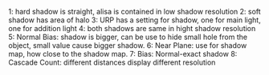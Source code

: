 1: hard shadow is straight, alisa is contained in low shadow resolution
2: soft shadow has area of halo
3: URP has a setting for shadow, one for main light, one for addition light
4: both shadows are same in hight shadow resolution
5: Normal Bias: shadow is bigger, can be use to hide small hole from the object, small value cause bigger shadow.
6: Near Plane: use for shadow map, how close to the shadow map.
7: Bias: Normal-exact shadow
8: Cascade Count: different distances display different resolution